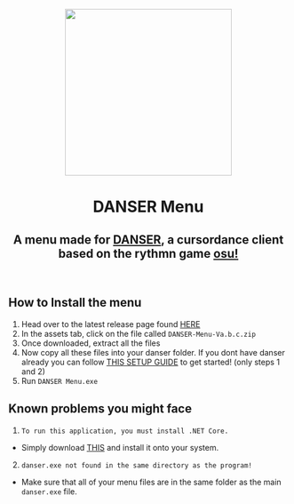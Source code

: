 <p align="center">
  <img width="300" src="https://meloons.xyz/danser/images/menu-icon.png">
  <h1 align="center">DANSER Menu</h1>
</p>

<h2 align="center">A menu made for <a href="https://github.com/Wieku/danser-go">DANSER</a>, a cursordance client based on the rythmn game <a href="https://github.com/ppy/osu">osu!</a></h2>
<br>

## How to Install the menu
1. Head over to the latest release page found [HERE](https://github.com/MelonIs45/dansermenu/releases/latest)
2. In the assets tab, click on the file called `DANSER-Menu-Va.b.c.zip`
3. Once downloaded, extract all the files
4. Now copy all these files into your danser folder. If you dont have danser already you can follow [THIS SETUP GUIDE](https://github.com/Wieku/danser-go/wiki/Setup-Guide) to get started! (only steps 1 and 2)
5. Run `DANSER Menu.exe`

## Known problems you might face
1. `To run this application, you must install .NET Core.`
* Simply download [THIS](https://dotnet.microsoft.com/en-us/download/dotnet/thank-you/runtime-desktop-3.1.22-windows-x64-installer) and install it onto your system.
2. `danser.exe not found in the same directory as the program!`
* Make sure that all of your menu files are in the same folder as the main `danser.exe` file.
